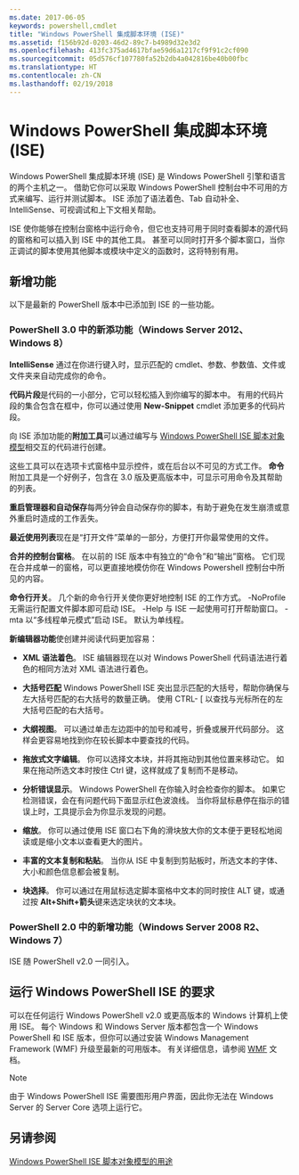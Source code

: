 ```yaml
---
ms.date: 2017-06-05
keywords: powershell,cmdlet
title: "Windows PowerShell 集成脚本环境 (ISE)"
ms.assetid: f156b92d-0203-46d2-89c7-b4989d32e3d2
ms.openlocfilehash: 413fc375ad4617bfae59d6a1217cf9f91c2cf090
ms.sourcegitcommit: 05d576cf107780fa52b2db4a042816be40b00fbc
ms.translationtype: HT
ms.contentlocale: zh-CN
ms.lasthandoff: 02/19/2018
---
```

# <a name="windows-powershell-integrated-scripting-environment-ise"></a>Windows PowerShell 集成脚本环境 (ISE)

Windows PowerShell 集成脚本环境 (ISE) 是 Windows PowerShell 引擎和语言的两个主机之一。 借助它你可以采取 Windows PowerShell 控制台中不可用的方式来编写、运行并测试脚本。 ISE 添加了语法着色、Tab 自动补全、IntelliSense、可视调试和上下文相关帮助。

ISE 使你能够在控制台窗格中运行命令，但它也支持可用于同时查看脚本的源代码的窗格和可以插入到 ISE 中的其他工具。 甚至可以同时打开多个脚本窗口，当你正调试的脚本使用其他脚本或模块中定义的函数时，这将特别有用。

## <a name="whats-new"></a>新增功能

以下是最新的 PowerShell 版本中已添加到 ISE 的一些功能。

### <a name="added-in-powershell-30-windows-server-2012-windows-8"></a>PowerShell 3.0 中的新添功能（Windows Server 2012、Windows 8）

**IntelliSense** 通过在你进行键入时，显示匹配的 cmdlet、参数、参数值、文件或文件夹来自动完成你的命令。

**代码片段**是代码的一小部分，它可以轻松插入到你编写的脚本中。 有用的代码片段的集合包含在框中，你可以通过使用 **New-Snippet** cmdlet 添加更多的代码片段。

向 ISE 添加功能的**附加工具**可以通过编写与 [Windows PowerShell ISE 脚本对象模型](../../core-powershell/ise/The-ISE-Object-Model-Hierarchy.md)相交互的代码进行创建。

这些工具可以在选项卡式窗格中显示控件，或在后台以不可见的方式工作。 **命令**附加工具是一个好例子，包含在 3.0 版及更高版本中，可显示可用命令及其帮助的列表。

**重启管理器和自动保存**每两分钟会自动保存你的脚本，有助于避免在发生崩溃或意外重启时造成的工作丢失。

**最近使用列表**现在是“打开文件”菜单的一部分，方便打开你最常使用的文件。

**合并的控制台窗格**。 在以前的 ISE 版本中有独立的“命令”和“输出”窗格。 它们现在合并成单一的窗格，可以更直接地模仿你在 Windows Powershell 控制台中所见的内容。

**命令行开关**。 几个新的命令行开关使你更好地控制 ISE 的工作方式。 -NoProfile 无需运行配置文件脚本即可启动 ISE。 -Help 与 ISE 一起使用可打开帮助窗口。 -mta 以“多线程单元模式”启动 ISE。 默认为单线程。

**新编辑器功能**使创建并阅读代码更加容易：

- **XML 语法着色**。 ISE 编辑器现在以对 Windows PowerShell 代码语法进行着色的相同方法对 XML 语法进行着色。

- **大括号匹配** Windows PowerShell ISE 突出显示匹配的大括号，帮助你确保与左大括号匹配的右大括号的数量正确。 使用 CTRL- \[ 以查找与光标所在的左大括号匹配的右大括号。

- **大纲视图**。 可以通过单击左边距中的加号和减号，折叠或展开代码部分。 这样会更容易地找到你在较长脚本中要查找的代码。

- **拖放式文字编辑**。 你可以选择文本块，并将其拖动到其他位置来移动它。 如果在拖动所选文本时按住 Ctrl 键，这样就成了复制而不是移动。

- **分析错误显示**。 Windows PowerShell 在你输入时会检查你的脚本。 如果它检测错误，会在有问题代码下面显示红色波浪线。 当你将鼠标悬停在指示的错误上时，工具提示会为你显示发现的问题。

- **缩放**。 你可以通过使用 ISE 窗口右下角的滑块放大你的文本便于更轻松地阅读或是缩小文本以查看更大的图片。

- **丰富的文本复制和粘贴**。 当你从 ISE 中复制到剪贴板时，所选文本的字体、大小和颜色信息都会被复制。

- **块选择**。 你可以通过在用鼠标选定脚本窗格中文本的同时按住 ALT 键，或通过按 **Alt+Shift+箭头**键来选定块状的文本块。

### <a name="added-in-powershell-20-windows-server-2008-r2-windows-7"></a>PowerShell 2.0 中的新增功能（Windows Server 2008 R2、Windows 7）

ISE 随 PowerShell v2.0 一同引入。

## <a name="requirements-for-running-the-windows-powershell-ise"></a>运行 Windows PowerShell ISE 的要求

可以在任何运行 Windows PowerShell v2.0 或更高版本的 Windows 计算机上使用 ISE。 每个 Windows 和 Windows Server 版本都包含一个 Windows PowerShell 和 ISE 版本，但你可以通过安装 Windows Management Framework (WMF) 升级至最新的可用版本。 有关详细信息，请参阅 [WMF](/powershell/wmf/readme) 文档。

> [!NOTE]
> 由于 Windows PowerShell ISE 需要图形用户界面，因此你无法在 Windows Server 的 Server Core 选项上运行它。

## <a name="see-also"></a>另请参阅

[Windows PowerShell ISE 脚本对象模型的用途](../../core-powershell/ise/Purpose-of-the-Windows-PowerShell-ISE-Scripting-Object-Model.md)
